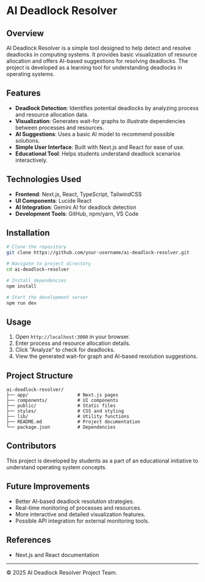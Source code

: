 # AI Deadlock Resolver

## Overview
AI Deadlock Resolver is a simple tool designed to help detect and resolve deadlocks in computing systems. It provides basic visualization of resource allocation and offers AI-based suggestions for resolving deadlocks. The project is developed as a learning tool for understanding deadlocks in operating systems.

## Features
- **Deadlock Detection**: Identifies potential deadlocks by analyzing process and resource allocation data.
- **Visualization**: Generates wait-for graphs to illustrate dependencies between processes and resources.
- **AI Suggestions**: Uses a basic AI model to recommend possible solutions.
- **Simple User Interface**: Built with Next.js and React for ease of use.
- **Educational Tool**: Helps students understand deadlock scenarios interactively.

## Technologies Used
- **Frontend**: Next.js, React, TypeScript, TailwindCSS
- **UI Components**: Lucide React
- **AI Integration**: Gemini AI for deadlock detection
- **Development Tools**: GitHub, npm/yarn, VS Code

## Installation

```bash
# Clone the repository
git clone https://github.com/your-username/ai-deadlock-resolver.git

# Navigate to project directory
cd ai-deadlock-resolver

# Install dependencies
npm install

# Start the development server
npm run dev
```

## Usage
1. Open `http://localhost:3000` in your browser.
2. Enter process and resource allocation details.
3. Click "Analyze" to check for deadlocks.
4. View the generated wait-for graph and AI-based resolution suggestions.

## Project Structure

```
ai-deadlock-resolver/
├── app/                  # Next.js pages
├── components/           # UI components
├── public/               # Static files
├── styles/               # CSS and styling
├── lib/                  # Utility functions
├── README.md             # Project documentation
└── package.json          # Dependencies
```

## Contributors
This project is developed by students as a part of an educational initiative to understand operating system concepts.

## Future Improvements
- Better AI-based deadlock resolution strategies.
- Real-time monitoring of processes and resources.
- More interactive and detailed visualization features.
- Possible API integration for external monitoring tools.

## References
- Next.js and React documentation

---
© 2025 AI Deadlock Resolver Project Team.


